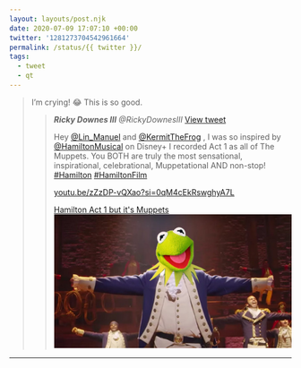 ```yaml
---
layout: layouts/post.njk
date: 2020-07-09 17:07:10 +00:00
twitter: '1281273704542961664'
permalink: /status/{{ twitter }}/
tags: 
  - tweet
  - qt
---
```


> I’m crying! 😂 This is so good. 
> 
> > <cite>**Ricky Downes III** @RickyDownesIII</cite> [View tweet](https://twitter.com/RickyDownesIII/status/1280478117228838912)
> > 
> > Hey [@Lin_Manuel](https://twitter.com/Lin_Manuel) and [@KermitTheFrog](https://twitter.com/KermitTheFrog) , I was so inspired by [@HamiltonMusical](https://twitter.com/HamiltonMusical) on Disney+ I recorded Act 1 as all of The Muppets. 
> > You BOTH are truly the most sensational, inspirational, celebrational, Muppetational AND non-stop! [#Hamilton](https://twitter.com/hashtag/Hamilton) [#HamiltonFilm](https://twitter.com/hashtag/HamiltonFilm)
> > 
> > [youtu.be/zZzDP-vQXao?si=0qM4cEkRswghyA7L](https://youtu.be/zZzDP-vQXao?si=0qM4cEkRswghyA7L)
> > 
> > [<span>Hamilton Act 1 but it's Muppets</span> ![Hamilton from the stage musical with Kermit’s head](/img/_youtube/1281273704542961664.jpg)](https://youtu.be/zZzDP-vQXao?si=0qM4cEkRswghyA7L)

---
